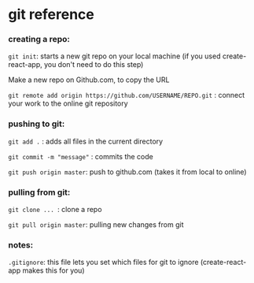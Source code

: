 # git reference

### creating a repo:

`git init`: starts a new git repo on your local machine (if you used create-react-app, you don't need to do this step)

Make a new repo on Github.com, to copy the URL

`git remote add origin https://github.com/USERNAME/REPO.git` : connect your work to the online git repository 

### pushing to git:

`git add .` : adds all files in the current directory

`git commit -m "message"` : commits the code

`git push origin master`: push to github.com (takes it from local to online)

### pulling from git:

`git clone ... `: clone a repo

`git pull origin master`: pulling new changes from git

### notes:

`.gitignore`: this file lets you set which files for git to ignore (create-react-app makes this for you)